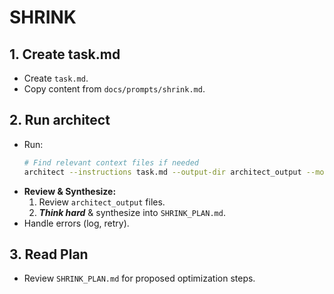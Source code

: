 # SHRINK

## 1. Create task.md
- Create `task.md`.
- Copy content from `docs/prompts/shrink.md`.

## 2. Run architect
- Run:
    ```bash
    # Find relevant context files if needed
    architect --instructions task.md --output-dir architect_output --model gemini-2.5-flash-preview-04-17 --model gemini-2.5-pro-preview-03-25 --model gpt-4.1 ./
    ```
- **Review & Synthesize:**
    1. Review `architect_output` files.
    2. ***Think hard*** & synthesize into `SHRINK_PLAN.md`.
- Handle errors (log, retry).

## 3. Read Plan
- Review `SHRINK_PLAN.md` for proposed optimization steps.
